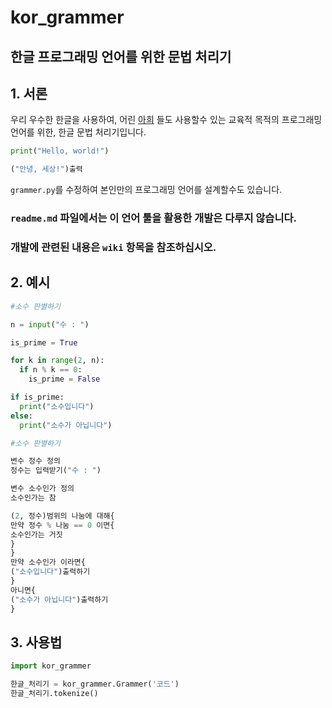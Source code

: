 # kor_grammer
## 한글 프로그래밍 언어를 위한 문법 처리기


## 1. 서론
우리 우수한 한글을 사용하여, 어린 [아희](http://puzzlet.org/doc/aheui/jsaheui_ko.html) 들도 사용할수 있는 교육적 목적의 프로그래밍 언어를 위한, 한글 문법 처리기입니다.

```python
print("Hello, world!")
```

```python
("안녕, 세상!")출력
```

`grammer.py`를 수정하여 본인만의 프로그래밍 언어를 설계할수도 있습니다.


### `readme.md` 파일에서는 이 언어 툴을 활용한 개발은 다루지 않습니다.

### 개발에 관련된 내용은 `wiki` 항목을 참조하십시오.


## 2. 예시

```python
#소수 판별하기

n = input("수 : ")

is_prime = True

for k in range(2, n):
  if n % k == 0:
    is_prime = False

if is_prime:
  print("소수입니다")
else:
  print("소수가 아닙니다")
```

```python
#소수 판별하기

변수 정수 정의
정수는 입력받기("수 : ")

변수 소수인가 정의
소수인가는 참

(2, 정수)범위의 나눔에 대해{
만약 정수 % 나눔 == 0 이면{
소수인가는 거짓
}
}
만약 소수인가 이라면{
("소수입니다")출력하기
}
아니면{
("소수가 아닙니다")출력하기
}
```
## 3. 사용법
```python
import kor_grammer

한글_처리기 = kor_grammer.Grammer('코드')
한글_처리기.tokenize()
```



